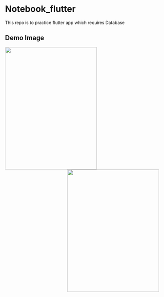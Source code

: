 # Notebook_flutter
This repo is to practice flutter app which requires Database

<h2>Demo Image</h2>

<img align="left" src="https://user-images.githubusercontent.com/36896102/122600528-8b3e1580-d08d-11eb-86d0-7960906d5648.png" height="400" width="300"/>
<img align="right" src="https://user-images.githubusercontent.com/36896102/122600545-8ed19c80-d08d-11eb-9834-8294fb62be6e.png" height="400" width="300"/>

